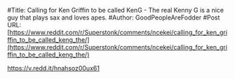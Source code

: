 #Title: Calling for Ken Griffin to be called KenG - The real Kenny G is a nice guy that plays sax and loves apes.
#Author: GoodPeopleAreFodder
#Post URL: [https://www.reddit.com/r/Superstonk/comments/ncekei/calling_for_ken_griffin_to_be_called_keng_the/](https://www.reddit.com/r/Superstonk/comments/ncekei/calling_for_ken_griffin_to_be_called_keng_the/)


https://v.redd.it/hnahsoz00ux61